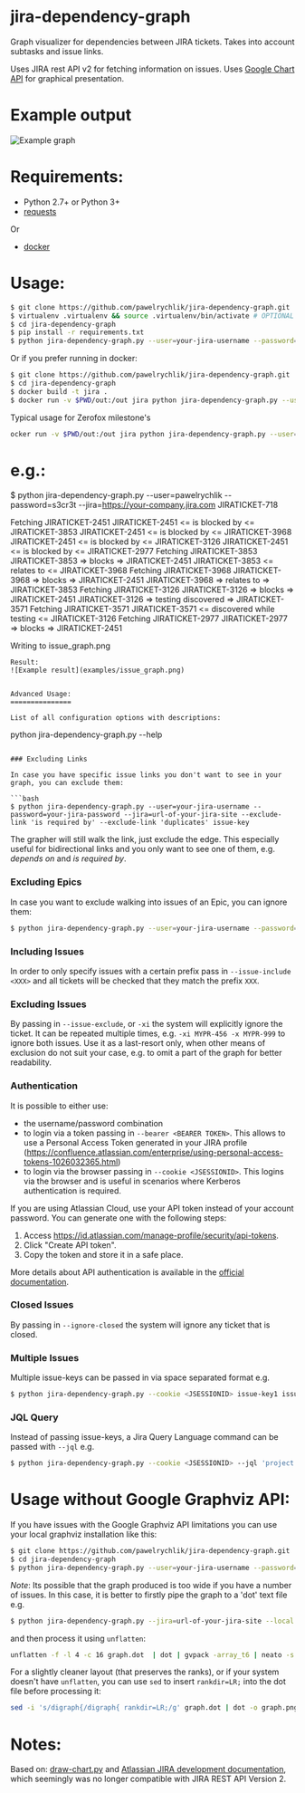 jira-dependency-graph
=====================

Graph visualizer for dependencies between JIRA tickets. Takes into account subtasks and issue links.

Uses JIRA rest API v2 for fetching information on issues.
Uses [Google Chart API](https://developers.google.com/chart/) for graphical presentation.

Example output
==============

![Example graph](examples/issue_graph_complex.png)

Requirements:
=============
* Python 2.7+ or Python 3+
* [requests](http://docs.python-requests.org/en/master/)

Or
* [docker](https://docs.docker.com/install/)

Usage:
======
```bash
$ git clone https://github.com/pawelrychlik/jira-dependency-graph.git
$ virtualenv .virtualenv && source .virtualenv/bin/activate # OPTIONAL
$ cd jira-dependency-graph
$ pip install -r requirements.txt
$ python jira-dependency-graph.py --user=your-jira-username --password=your-jira-password --jira=url-of-your-jira-site issue-key
```

Or if you prefer running in docker:
```bash
$ git clone https://github.com/pawelrychlik/jira-dependency-graph.git
$ cd jira-dependency-graph
$ docker build -t jira .
$ docker run -v $PWD/out:/out jira python jira-dependency-graph.py --user=your-jira-username --password=your-jira-password --jira=url-of-your-jira-site --file=/out/output.png issue-key
```

Typical usage for Zerofox milestone's
```bash
ocker run -v $PWD/out:/out jira python jira-dependency-graph.py --user=xxx@zerofox.com --password=<jira_token> --jira=https://zf.atlassian.net/ --local --ignore-subtasks --directions=outward --ignore-link="split to" --word-wrap <jira_milestone_ref>
```

# e.g.:
$ python jira-dependency-graph.py --user=pawelrychlik --password=s3cr3t --jira=https://your-company.jira.com JIRATICKET-718

Fetching JIRATICKET-2451
JIRATICKET-2451 <= is blocked by <= JIRATICKET-3853
JIRATICKET-2451 <= is blocked by <= JIRATICKET-3968
JIRATICKET-2451 <= is blocked by <= JIRATICKET-3126
JIRATICKET-2451 <= is blocked by <= JIRATICKET-2977
Fetching JIRATICKET-3853
JIRATICKET-3853 => blocks => JIRATICKET-2451
JIRATICKET-3853 <= relates to <= JIRATICKET-3968
Fetching JIRATICKET-3968
JIRATICKET-3968 => blocks => JIRATICKET-2451
JIRATICKET-3968 => relates to => JIRATICKET-3853
Fetching JIRATICKET-3126
JIRATICKET-3126 => blocks => JIRATICKET-2451
JIRATICKET-3126 => testing discovered => JIRATICKET-3571
Fetching JIRATICKET-3571
JIRATICKET-3571 <= discovered while testing <= JIRATICKET-3126
Fetching JIRATICKET-2977
JIRATICKET-2977 => blocks => JIRATICKET-2451

Writing to issue_graph.png
```
Result:
![Example result](examples/issue_graph.png)


Advanced Usage:
===============

List of all configuration options with descriptions:

```
python jira-dependency-graph.py --help
```

### Excluding Links

In case you have specific issue links you don't want to see in your graph, you can exclude them:

```bash
$ python jira-dependency-graph.py --user=your-jira-username --password=your-jira-password --jira=url-of-your-jira-site --exclude-link 'is required by' --exclude-link 'duplicates' issue-key
```

The grapher will still walk the link, just exclude the edge. This especially useful for bidirectional links and you only
want to see one of them, e.g. *depends on* and *is required by*.

### Excluding Epics

In case you want to exclude walking into issues of an Epic, you can ignore them:

```bash
$ python jira-dependency-graph.py --user=your-jira-username --password=your-jira-password --jira=url-of-your-jira-site --ignore-epic issue-key
```

### Including Issues

In order to only specify issues with a certain prefix pass in `--issue-include <XXX>` and all tickets will be checked that they match the prefix `XXX`.

### Excluding Issues

By passing in `--issue-exclude`, or `-xi` the system will explicitly ignore the ticket. It can be repeated multiple times, e.g. `-xi MYPR-456 -x MYPR-999` to ignore both issues. 
Use it as a last-resort only, when other means of exclusion do not suit your case, e.g. to omit a part of the graph for better readability.

### Authentication

It is possible to either use:
* the username/password combination
* to login via a token passing in `--bearer <BEARER TOKEN>`. This allows to use a Personal Access Token generated in your JIRA profile (https://confluence.atlassian.com/enterprise/using-personal-access-tokens-1026032365.html)
* to login via the browser passing in `--cookie <JSESSIONID>`. This logins via the browser and is useful in scenarios where Kerberos authentication is required.

If you are using Atlassian Cloud, use your API token instead of your account password. You can generate one with the following steps:

1. Access https://id.atlassian.com/manage-profile/security/api-tokens.
2. Click "Create API token".
3. Copy the token and store it in a safe place.

More details about API authentication is available in the [official documentation](https://developer.atlassian.com/cloud/jira/platform/basic-auth-for-rest-apis/).

### Closed Issues

By passing in `--ignore-closed` the system will ignore any ticket that is closed.

### Multiple Issues

Multiple issue-keys can be passed in via space separated format e.g.
```bash
$ python jira-dependency-graph.py --cookie <JSESSIONID> issue-key1 issue-key2
```

### JQL Query

Instead of passing issue-keys, a Jira Query Language command can be passed with `--jql` e.g.
```bash
$ python jira-dependency-graph.py --cookie <JSESSIONID> --jql 'project = JRADEV'
```


Usage without Google Graphviz API:
============
If you have issues with the Google Graphviz API limitations you can use your local graphviz installation like this:

```bash
$ git clone https://github.com/pawelrychlik/jira-dependency-graph.git
$ cd jira-dependency-graph
$ python jira-dependency-graph.py --user=your-jira-username --password=your-jira-password --jira=url-of-your-jira-site --local issue-key | dot -Tpng > issue_graph.png
```

*Note*: Its possible that the graph produced is too wide if you have a number of issues. In this case, it is better to firstly pipe the graph to a 'dot' text file e.g.

```bash
$ python jira-dependency-graph.py --jira=url-of-your-jira-site --local issue-key > graph.dot
```

and then process it using `unflatten`:

```bash
unflatten -f -l 4 -c 16 graph.dot  | dot | gvpack -array_t6 | neato -s -n2 -Tpng -o graph.png
```

For a slightly cleaner layout (that preserves the ranks), or if your system doesn't have `unflatten`, you can use `sed` to insert `rankdir=LR;` into the dot file before processing it:
```bash
sed -i 's/digraph{/digraph{ rankdir=LR;/g' graph.dot | dot -o graph.png -Tpng
```

Notes:
======
Based on: [draw-chart.py](https://developer.atlassian.com/download/attachments/4227078/draw-chart.py) and [Atlassian JIRA development documentation](https://developer.atlassian.com/display/JIRADEV/JIRA+REST+API+Version+2+Tutorial#JIRARESTAPIVersion2Tutorial-Example#1:GraphingImageLinks), which seemingly was no longer compatible with JIRA REST API Version 2.
